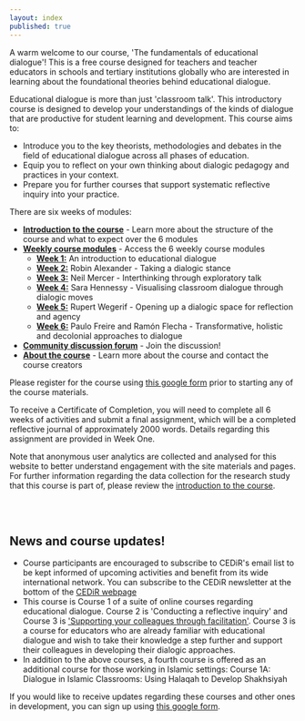 ```yaml
---
layout: index
published: true
---
```


A warm welcome to our course, 'The fundamentals of educational dialogue'! This is a free course designed for teachers and teacher educators in schools and tertiary institutions globally who are interested in learning about the foundational theories behind educational dialogue. 

Educational dialogue is more than just 'classroom talk'. This introductory course is designed to develop your understandings of the kinds of dialogue that are productive for student learning and development. This course aims to:
* Introduce you to the key theorists, methodologies and debates in the field of educational dialogue across all phases of education.
* Equip you to reflect on your own thinking about dialogic pedagogy and practices in your context.
* Prepare you for further courses that support systematic reflective inquiry into your practice.

There are six weeks of modules:
* **[Introduction to the course](https://mbrugha.github.io/fundamentals-of-ed-dialogue/modules/introduction/introduction/)** - Learn more about the structure of the course and what to expect over the 6 modules
* **[Weekly course modules](https://mbrugha.github.io/fundamentals-of-ed-dialogue/modules/the%20course%20modules/wk-1/)** -  Access the 6 weekly course modules
  * **[Week 1:](https://mbrugha.github.io/fundamentals-of-ed-dialogue/modules/the%20course%20modules/wk-1/)** An introduction to educational dialogue
  * **[Week 2:](https://mbrugha.github.io/fundamentals-of-ed-dialogue/modules/the%20course%20modules/wk-2/)** Robin Alexander - Taking a dialogic stance
  * **[Week 3:](https://mbrugha.github.io/fundamentals-of-ed-dialogue/modules/the%20course%20modules/wk-3/)** Neil Mercer - Interthinking through exploratory talk
  * **[Week 4:](https://mbrugha.github.io/fundamentals-of-ed-dialogue/the%20course%20modules/wk-4/)** Sara Hennessy - Visualising classroom dialogue through dialogic moves
  * **[Week 5:](https://mbrugha.github.io/fundamentals-of-ed-dialogue/the%20course%20modules/wk-5/)** Rupert Wegerif - Opening up a dialogic space for reflection and agency
  * **[Week 6:](https://mbrugha.github.io/fundamentals-of-ed-dialogue/the%20course%20modules/wk-6/)** Paulo Freire and Ramón Flecha - Transformative, holistic and decolonial approaches to dialogue
* **[Community discussion forum](https://www.edudialogue.org/forum/fundamentals-mooc/)** - Join the discussion!
* **[About the course](https://mbrugha.github.io/fundamentals-of-ed-dialogue/about/)** - Learn more about the course and contact the course creators  

Please register for the course using [this google form](https://forms.gle/Lonit7zyfzMRomr98) prior to starting any of the course materials.

To receive a Certificate of Completion, you will need to complete all 6 weeks of activities and submit a final assignment, which will be a completed reflective journal of approximately 2000 words. Details regarding this assignment are provided in Week One.

Note that anonymous user analytics are collected and analysed for this website to better understand engagement with the site materials and pages. For further information regarding the data collection for the research study that this course is part of, please review the [introduction to the course](https://mbrugha.github.io/fundamentals-of-ed-dialogue/modules/introduction/introduction/).

<br/><br/>
## News and course updates!

* Course participants are encouraged to subscribe to CEDiR's email list to be kept informed of upcoming activities and benefit from its wide international network. You can subscribe to the CEDiR newsletter at the bottom of the [CEDiR webpage](https://www.educ.cam.ac.uk/research/groups/cedir/)
* This course is Course 1 of a suite of online courses regarding educational dialogue. Course 2 is 'Conducting a reflective inquiry' and Course 3 is ['Supporting your colleagues through facilitation'](https://mbrugha.github.io/course-in-a-box/). Course 3 is a course for educators who are already familiar with educational dialogue and wish to take their knowledge a step further and support their colleagues in developing their dialogic approaches.
 * In addition to the above courses, a fourth course is offered as an additional course for those working in Islamic settings: Course 1A: Dialogue in Islamic Classrooms: Using Halaqah to Develop Shakhsiyah

If you would like to receive updates regarding these courses and other ones in development, you can sign up using [this google form](https://forms.gle/qR1tGTAwXJDwkecV8).
